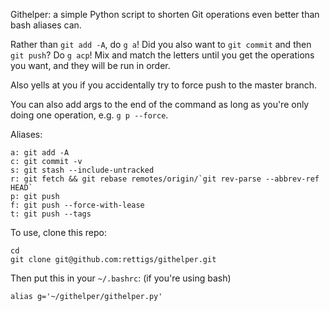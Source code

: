 Githelper: a simple Python script to shorten Git operations even better than
bash aliases can.

Rather than `git add -A`, do `g a`! Did you also want to `git commit` and then
`git push`? Do `g acp`! Mix and match the letters until you get the operations
you want, and they will be run in order.

Also yells at you if you accidentally try to force push to the master branch.

You can also add args to the end of the command as long as you're only doing
one operation, e.g. `g p --force`.

Aliases:
```
a: git add -A
c: git commit -v
s: git stash --include-untracked
r: git fetch && git rebase remotes/origin/`git rev-parse --abbrev-ref HEAD`
p: git push
f: git push --force-with-lease
t: git push --tags
```

To use, clone this repo:
```
cd
git clone git@github.com:rettigs/githelper.git
```
Then put this in your `~/.bashrc`: (if you're using bash)
```
alias g='~/githelper/githelper.py'
```
